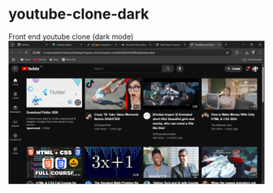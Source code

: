 # youtube-clone-dark
Front end youtube clone (dark mode)
![image alt](https://github.com/kaiknightop/youtube-clone-dark/blob/main/Screenshot%20(237).png?raw=true)
